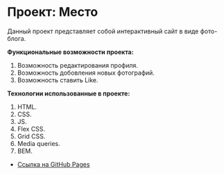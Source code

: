 # Проект: Место

Данный проект представляет собой интерактивный сайт в виде фото-блога.

**Функциональные возможности проекта:**
1. Возможность редактирования профиля.
2. Возможность добовления новых фотографий. 
3. Возможность ставить Like. 

**Технологии использованные в проекте:**
1. HTML.
2. CSS.
3. JS.
4. Flex CSS.
5. Grid CSS.
6. Media queries.
7. BEM.

* [Ссылка на GitHub Pages](https://hedgehogscodes.github.io/russian-travel/)